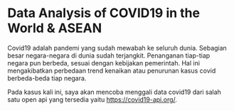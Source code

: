 # Data Analysis of COVID19 in the World & ASEAN

Covid19 adalah pandemi yang sudah mewabah ke seluruh dunia. Sebagian besar negara-negara di dunia sudah terjangkit. Penanganan tiap-tiap negara pun berbeda, sesuai dengan kebijakan pemerintah. Hal ini mengakibatkan perbedaan trend kenaikan atau penurunan kasus covid berbeda-beda tiap negara.

Pada kasus kali ini, saya akan mencoba menggali data covid19 dari salah satu open api yang tersedia yaitu https://covid19-api.org/.
